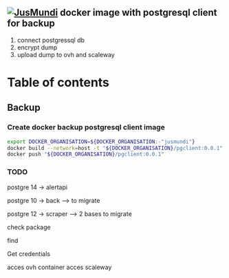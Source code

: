 ## [![JusMundi](https://jusmundi.com/_nuxt/img/ec6242d.gif)](https://gitlab.com/jusmundi-group/web/infrastructure/-/tree/master) docker image with postgresql client for backup

1. connect postgressql db
2. encrypt dump
3. upload dump to ovh and scaleway

# Table of contents

<!-- toc -->

<!-- tocstop -->

## Backup

### Create docker backup postgresql client image

```bash
export DOCKER_ORGANISATION=${DOCKER_ORGANISATION:-"jusmundi"}
docker build --network=host -t "${DOCKER_ORGANISATION}/pgclient:0.0.1" .
docker push "${DOCKER_ORGANISATION}/pgclient:0.0.1"
```

### TODO


  postgre 14 -> alertapi

  postgre 10 -> back --> to migrate

  postgre 12 -> scraper --> 2 bases to migrate

check package

 find

Get credentials

 acces ovh container
 acces scaleway

